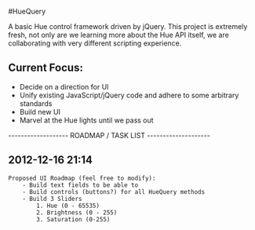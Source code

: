 #HueQuery

A basic Hue control framework driven by jQuery. This project is extremely fresh, not only are we learning more about the Hue API itself, we are collaborating with very different scripting experience.

## Current Focus:
* Decide on a direction for UI
* Unify existing JavaScript/jQuery code and adhere to some arbitrary standards
* Build new UI
* Marvel at the Hue lights until we pass out



------------------- ROADMAP / TASK LIST --------------------
## 2012-12-16 21:14
 	Proposed UI Roadmap (feel free to modify):
		- Build text fields to be able to 
		- Build controls (buttons?) for all HueQuery methods
 		- Build 3 Sliders
 			1. Hue (0 - 65535)
 			2. Brightness (0 - 255)
 			3. Saturation (0-255)
